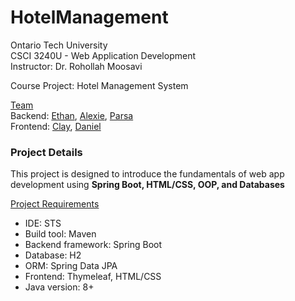 # HotelManagement
Ontario Tech University<br>
CSCI 3240U - Web Application Development<br>
Instructor: Dr. Rohollah Moosavi<br>

Course Project: Hotel Management System<br>

<ins>Team</ins><br>
Backend: [Ethan](https://github.com/EthanKelly01), [Alexie](), [Parsa]()<br>
Frontend: [Clay](https://github.com/ClaytonWas), [Daniel](https://github.com/BabaDee01)

### Project Details
This project is designed to introduce the fundamentals of web app development using <b>Spring Boot, HTML/CSS, OOP, and Databases</b>

<ins>Project Requirements</ins>
- IDE: STS
- Build tool: Maven
- Backend framework: Spring Boot
- Database: H2
- ORM: Spring Data JPA
- Frontend: Thymeleaf, HTML/CSS
- Java version: 8+
